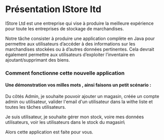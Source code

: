 # Présentation IStore ltd

IStore Ltd est une entreprise qui vise à produire la meilleure expérience pour toute les entreprises de stockage de marchandises.&#x20;

Notre tâche consister à produire une application complète en Java pour permettre aux utilisateurs d’accéder à des informations sur les marchandises stockées ou à d’autres données pertinentes. Cela devrait également permettre aux utilisateurs d’exploiter l’inventaire en ajoutant/supprimant des biens.



### Comment fonctionne cette nouvelle application

#### Une démonstration vos milles mots , ainsi faisons un petit scénario :

Du côtés Admin, je souhaite pouvoir ajouter un magasin, créée un compte admin ou utilisateur, valider l'email d'un utilisateur dans la withe liste et toutes les tâches utilisateurs.



Je suis utilisateur, je souhaite gérer mon stock, voire mes données utilisateurs, voir les utilisateurs dans le stock du magasin\


Alors cette application est faite pour vous.
